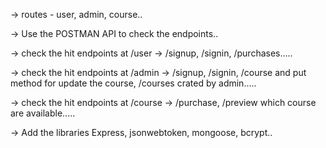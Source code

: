   -> routes - user, admin, course..

  -> Use the POSTMAN API to check the endpoints..

  -> check the hit endpoints at /user -> /signup, /signin, /purchases.....

  -> check the hit endpoints at /admin -> /signup, /signin, /course and put method for update the course, /courses crated by admin.....

  -> check the hit endpoints at /course ->  /purchase,  /preview which course are available.....

  -> Add the libraries Express, jsonwebtoken, mongoose, bcrypt..